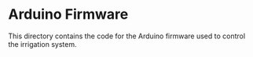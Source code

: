 # Arduino Firmware

This directory contains the code for the Arduino firmware used to control the irrigation system.
